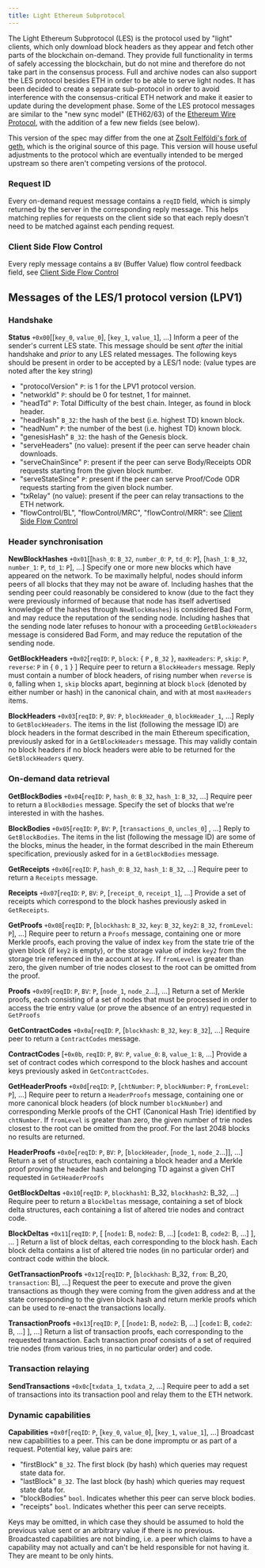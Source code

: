 ```yaml
---
title: Light Ethereum Subprotocol
---
```


The Light Ethereum Subprotocol (LES) is the protocol used by "light" clients, which only download block headers as they appear and fetch other parts of the blockchain on-demand. They provide full functionality in terms of safely accessing the blockchain, but do not mine and therefore do not take part in the consensus process. Full and archive nodes can also support the LES protocol besides ETH in order to be able to serve light nodes.
It has been decided to create a separate sub-protocol in order to avoid interference with the consensus-critical ETH network and make it easier to update during the development phase. Some of the LES protocol messages are similar to the "new sync model" (ETH62/63) of the [Ethereum Wire Protocol](https://github.com/ethereum/wiki/wiki/Ethereum-Wire-Protocol), with the addition of a few new fields (see below).

This version of the spec may differ from the one at [Zsolt Felföldi's fork of geth](https://github.com/zsfelfoldi/go-ethereum/wiki/Light-Ethereum-Subprotocol-%28LES%29), which is the original source of this page. This version will house useful adjustments to the protocol which are eventually intended to be merged upstream so there aren't competing versions of the protocol.

### Request ID

Every on-demand request message contains a `reqID` field, which is simply returned by the server in the corresponding reply message. This helps matching replies for requests on the client side so that each reply doesn't need to be matched against each pending request.

### Client Side Flow Control

Every reply message contains a `BV` (Buffer Value) flow control feedback field, see [Client Side Flow Control](https://github.com/zsfelfoldi/go-ethereum/wiki/Client-Side-Flow-Control-model-for-the-LES-protocol)


## Messages of the LES/1 protocol version (LPV1)

### Handshake

**Status**
`+0x00`[[`key_0`, `value_0`], [`key_1`, `value_1`], ...] Inform a peer of the sender's current LES state. This message should be sent _after_ the initial handshake and _prior_ to any LES related messages. The following keys should be present in order to be accepted by a LES/1 node: (value types are noted after the key string)

* "protocolVersion" `P`: is 1 for the LPV1 protocol version.
* "networkId" `P`: should be 0 for testnet, 1 for mainnet.
* "headTd" `P`: Total Difficulty of the best chain. Integer, as found in block header.
* "headHash" `B_32`: the hash of the best (i.e. highest TD) known block.
* "headNum" `P`: the number of the best (i.e. highest TD) known block.
* "genesisHash" `B_32`: the hash of the Genesis block.
* "serveHeaders" (no value): present if the peer can serve header chain downloads.
* "serveChainSince" `P`: present if the peer can serve Body/Receipts ODR requests starting from the given block number.
* "serveStateSince" `P`: present if the peer can serve Proof/Code ODR requests starting from the given block number.
* "txRelay" (no value): present if the peer can relay transactions to the ETH network.
* "flowControl/BL", "flowControl/MRC", "flowControl/MRR": see [Client Side Flow Control](https://github.com/zsfelfoldi/go-ethereum/wiki/Client-Side-Flow-Control-model-for-the-LES-protocol)


### Header synchronisation

**NewBlockHashes**
`+0x01`[[`hash_0`: `B_32`, `number_0`: `P`, `td_0`: `P`], [`hash_1`: `B_32`, `number_1`: `P`, `td_1`: `P`], ...] Specify one or more new blocks which have appeared on the network. To be maximally helpful, nodes should inform peers of all blocks that they may not be aware of. Including hashes that the sending peer could reasonably be considered to know (due to the fact they were previously informed of because that node has itself advertised knowledge of the hashes through `NewBlockHashes`) is considered Bad Form, and may reduce the reputation of the sending node. Including hashes that the sending node later refuses to honour with a proceeding `GetBlockHeaders` message is considered Bad Form, and may reduce the reputation of the sending node.

**GetBlockHeaders**
`+0x02`[`reqID`: `P`, `block`: { `P` , `B_32` }, `maxHeaders`: `P`, `skip`: `P`, `reverse`: `P` in { `0` , `1` } ] Require peer to return a `BlockHeaders` message. Reply must contain a number of block headers, of rising number when `reverse` is `0`, falling when `1`, `skip` blocks apart, beginning at block `block` (denoted by either number or hash) in the canonical chain, and with at most `maxHeaders` items.

**BlockHeaders**
`+0x03`[`reqID`: `P`, `BV`: `P`, `blockHeader_0`, `blockHeader_1`, ...] Reply to `GetBlockHeaders`. The items in the list (following the message ID) are block headers in the format described in the main Ethereum specification, previously asked for in a `GetBlockHeaders` message. This may validly contain no block headers if no block headers were able to be returned for the `GetBlockHeaders` query.

### On-demand data retrieval

**GetBlockBodies**
`+0x04`[`reqID`: `P`, `hash_0`: `B_32`, `hash_1`: `B_32`, ...] Require peer to return a `BlockBodies` message. Specify the set of blocks that we're interested in with the hashes.

**BlockBodies**
`+0x05`[`reqID`: `P`, `BV`: `P`, [`transactions_0`, `uncles_0`] , ...] Reply to `GetBlockBodies`. The items in the list (following the message ID) are some of the blocks, minus the header, in the format described in the main Ethereum specification, previously asked for in a `GetBlockBodies` message.

**GetReceipts**
`+0x06`[`reqID`: `P`, `hash_0`: `B_32`, `hash_1`: `B_32`, ...] Require peer to return a `Receipts` message.

**Receipts**
`+0x07`[`reqID`: `P`, `BV`: `P`, [`receipt_0`, `receipt_1`], ...] Provide a set of receipts which correspond to the block hashes previously asked in `GetReceipts`.

**GetProofs**
`+0x08`[`reqID`: `P`, [`blockhash`: `B_32`, `key`: `B_32`, `key2`: `B_32`, `fromLevel`: `P`], ...] Require peer to return a `Proofs` message, containing one or more Merkle proofs, each proving the value of index `key` from the state trie of the given block (if `key2` is empty), or the storage value of index `key2` from the storage trie referenced in the account at `key`. If `fromLevel` is greater than zero, the given number of trie nodes closest to the root can be omitted from the proof.

**Proofs**
`+0x09`[`reqID`: `P`, `BV`: `P`, [`node_1`, `node_2`...], ...] Return a set of Merkle proofs, each consisting of a set of nodes that must be processed in order to access the trie entry value (or prove the absence of an entry) requested in `GetProofs`

**GetContractCodes**
`+0x0a`[`reqID`: `P`, [`blockhash`: `B_32`, `key`: `B_32`], ...] Require peer to return a `ContractCodes` message.

**ContractCodes**
[`+0x0b`, `reqID`: `P`, `BV`: `P`, `value_0`: `B`, `value_1`: `B`, ...] Provide a set of contract codes which correspond to the block hashes and account keys previously asked in `GetContractCodes`.

**GetHeaderProofs**
`+0x0d`[`reqID`: `P`, [`chtNumber`: `P`, `blockNumber`: `P`, `fromLevel`: `P`], ...] Require peer to return a `HeaderProofs` message, containing one or more canonical block headers (of block number `blockNumber`) and corresponding Merkle proofs of the CHT (Canonical Hash Trie) identified by `chtNumber`. If `fromLevel` is greater than zero, the given number of trie nodes closest to the root can be omitted from the proof. For the last 2048 blocks no results are returned.

**HeaderProofs**
`+0x0e`[`reqID`: `P`, `BV`: `P`, [`blockHeader`, [`node_1`, `node_2`...]], ...] Return a set of structures, each containing a block header and a Merkle proof proving the header hash and belonging TD against a given CHT requested in `GetHeaderProofs`

**GetBlockDeltas**
`+0x10`[`reqID`: `P`, `blockhash1`: B_32, `blockhash2`: B_32, ...] Require peer to return a `BlockDeltas` message, containing a set of block delta structures, each containing a list of altered trie nodes and contract code.

**BlockDeltas**
`+0x11`[`reqID`: `P`, [ [`node1`: B, `node2`: B, ...] [`code1`: B, `code2`: B, ...] ], ... ] Return a list of block deltas, each corresponding to the block hash. Each block delta contains a list of altered trie nodes (in no particular order) and contract code within the block.

**GetTransactionProofs**
`+0x12`[`reqID`: `P`, [`blockhash`: B_32, `from`: B_20, `transaction`: B], ...] Request the peer to execute and prove the given transactions as though they were coming from the given address and at the state corresponding to the given block hash and return merkle proofs which can be used to re-enact the transactions locally.

**TransactionProofs**
`+0x13`[`reqID`: `P`, [ [`node1`: B, `node2`: B, ...] [`code1`: B, `code2`: B, ...] ], ...] Return a list of transaction proofs, each corresponding to the requested transaction. Each transaction proof consists of a set of required trie nodes (from various tries, in no particular order) and code.

### Transaction relaying

**SendTransactions**
`+0x0c`[`txdata_1`, `txdata_2`, ...] Require peer to add a set of transactions into its transaction pool and relay them to the ETH network.

### Dynamic capabilities

**Capabilities**
`+0x0f`[`reqID`: `P`, [`key_0`, `value_0`], [`key_1`, `value_1`], ...] Broadcast new capabilities to a peer.
This can be done impromptu or as part of a request. Potential key, value pairs are:
* "firstBlock" `B_32`. The first block (by hash) which queries may request state data for.
* "lastBlock" `B_32`. The last block (by hash) which queries may request state data for.
* "blockBodies" `bool`. Indicates whether this peer can serve block bodies.
* "receipts" `bool`. Indicates whether this peer can serve receipts.

Keys may be omitted, in which case they should be assumed to hold the previous value sent or an arbitrary value if there is no previous.
Broadcasted capabilities are not binding, i.e. a peer which claims to have a capability may not actually and can't be held responsible for not having it. They are meant to be only hints.
